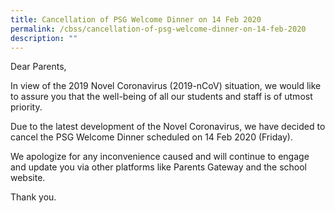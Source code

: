 ```yaml
---
title: Cancellation of PSG Welcome Dinner on 14 Feb 2020
permalink: /cbss/cancellation-of-psg-welcome-dinner-on-14-feb-2020
description: ""
---
```

<p>Dear Parents,</p>
<p>In view of the 2019 Novel Coronavirus (2019-nCoV) situation, we would like to assure you that the well-being of all our students and staff is of utmost priority.</p>
<p>Due to the latest development of the Novel Coronavirus, we have decided to cancel the PSG Welcome Dinner scheduled on 14 Feb 2020 (Friday).</p>
<p>We apologize for any inconvenience caused and will continue to engage and update you via other platforms like Parents Gateway and the school website.</p>
<p>Thank you.</p>